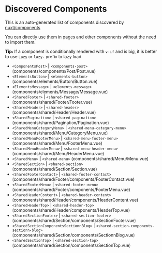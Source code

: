 # Discovered Components

This is an auto-generated list of components discovered by [nuxt/components](https://github.com/nuxt/components).

You can directly use them in pages and other components without the need to import them.

**Tip:** If a component is conditionally rendered with `v-if` and is big, it is better to use `Lazy` or `lazy-` prefix to lazy load.

- `<ComponentsPost>` | `<components-post>` (components/components/Post/Post.vue)
- `<ElementsButton>` | `<elements-button>` (components/elements/Button/Button.vue)
- `<ElementsMessage>` | `<elements-message>` (components/elements/Message/Message.vue)
- `<SharedFooter>` | `<shared-footer>` (components/shared/Footer/Footer.vue)
- `<SharedHeader>` | `<shared-header>` (components/shared/Header/Header.vue)
- `<SharedPagination>` | `<shared-pagination>` (components/shared/Pagination/Pagination.vue)
- `<SharedMenuCategoryMenu>` | `<shared-menu-category-menu>` (components/shared/Menu/CategoryMenu.vue)
- `<SharedMenuFooterMenu>` | `<shared-menu-footer-menu>` (components/shared/Menu/FooterMenu.vue)
- `<SharedMenuHeaderMenu>` | `<shared-menu-header-menu>` (components/shared/Menu/HeaderMenu.vue)
- `<SharedMenu>` | `<shared-menu>` (components/shared/Menu/Menu.vue)
- `<SharedSection>` | `<shared-section>` (components/shared/Section/Section.vue)
- `<SharedFooterContact>` | `<shared-footer-contact>` (components/shared/Footer/components/FooterContact.vue)
- `<SharedFooterMenu>` | `<shared-footer-menu>` (components/shared/Footer/components/FooterMenu.vue)
- `<SharedHeaderContent>` | `<shared-header-content>` (components/shared/Header/components/HeaderContent.vue)
- `<SharedHeaderTop>` | `<shared-header-top>` (components/shared/Header/components/HeaderTop.vue)
- `<SharedSectionFooter>` | `<shared-section-footer>` (components/shared/Section/components/SectionFooter.vue)
- `<SharedSectionComponentsSectionnBlog>` | `<shared-section-components-sectionn-blog>` (components/shared/Section/components/SectionnBlog.vue)
- `<SharedSectionTop>` | `<shared-section-top>` (components/shared/Section/components/SectionTop.vue)

